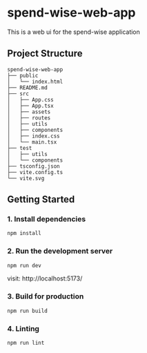 # spend-wise-web-app
This is a web ui for the spend-wise application

## Project Structure

```
spend-wise-web-app
├── public
│   └── index.html
├── README.md
├── src
│   ├── App.css
│   ├── App.tsx
│   ├── assets
│   ├── routes
│   ├── utils
│   ├── components
│   ├── index.css
│   └── main.tsx
├── test
│   ├── utils
│   └── components
├── tsconfig.json
├── vite.config.ts
└── vite.svg

```


## Getting Started

### 1. Install dependencies
```bash
npm install
```

### 2. Run the development server
```bash
npm run dev
```
visit: http://localhost:5173/

### 3. Build for production

```bash 
npm run build
```

### 4. Linting

```bash
npm run lint
```


